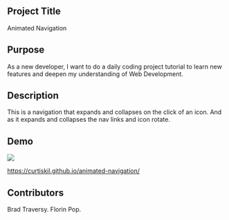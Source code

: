 ## Project Title

Animated Navigation

## Purpose

As a new developer, I want to do a daily coding project tutorial to learn new features and deepen my understanding of Web Development.

## Description

This is a navigation that expands and collapses on the click of an icon. And as it expands and collapses the nav links and icon rotate.

## Demo

![](animated-navigation.gif)

https://curtiskil.github.io/animated-navigation/

## Contributors

Brad Traversy. Florin Pop.
